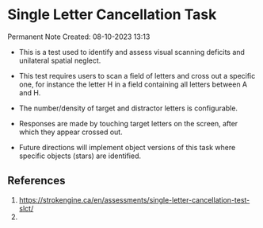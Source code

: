# Single Letter Cancellation Task
Permanent Note
Created: 08-10-2023 13:13


- This is a test used to identify and assess visual scanning deficits and unilateral spatial neglect.
    
- This test requires users to scan a field of letters and cross out a specific one, for instance the letter H in a field containing all letters between A and H. 
    
- The number/density of target and distractor letters is configurable.
    
- Responses are made by touching target letters on the screen, after which they appear crossed out.
    
- Future directions will implement object versions of this task where specific objects (stars) are identified. 


## References
1. https://strokengine.ca/en/assessments/single-letter-cancellation-test-slct/
2. 